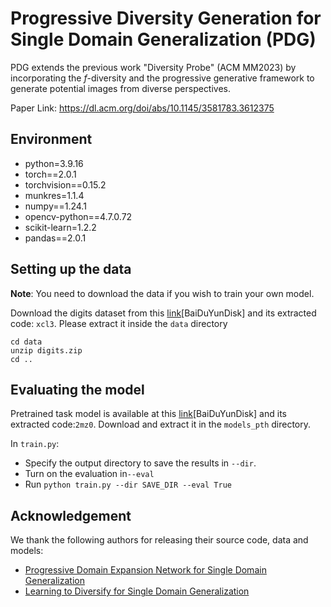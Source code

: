 # Progressive Diversity Generation for Single Domain Generalization (PDG)

PDG extends the previous work "Diversity Probe" (ACM MM2023) by incorporating the $f$-diversity and the progressive generative framework to generate potential images from diverse perspectives.

Paper Link: https://dl.acm.org/doi/abs/10.1145/3581783.3612375

## Environment

- python=3.9.16
- torch==2.0.1
- torchvision==0.15.2
- munkres=1.1.4
- numpy==1.24.1
- opencv-python==4.7.0.72
- scikit-learn=1.2.2
- pandas==2.0.1

## Setting up the data

**Note**: You need to download the data if you wish to train your own model.

Download the digits dataset from this [link](https://pan.baidu.com/s/15XTZxbFY_JnTk_FZB4-1Jw )[BaiDuYunDisk] and its extracted code: `xcl3`. Please extract it inside the `data` directory

```shell
cd data
unzip digits.zip
cd ..
```

## Evaluating the model

Pretrained task model is available at this [link](https://pan.baidu.com/s/18bQCqtW5mCzeT-GByQar8w)[BaiDuYunDisk] and its extracted code:`2mz0`. Download and extract it in the `models_pth` directory.

In `train.py`:

- Specify the output directory to save the results in `--dir`.
- Turn on the evaluation in`--eval`
- Run `python train.py --dir SAVE_DIR --eval True`

## Acknowledgement

We thank the following authors for releasing their source code, data and models:

- [Progressive Domain Expansion Network for Single Domain Generalization](https://arxiv.org/abs/2103.16050)
- [Learning to Diversify for Single Domain Generalization](https://arxiv.org/abs/2108.11726)

